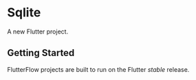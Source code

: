 # Sqlite

A new Flutter project.

## Getting Started

FlutterFlow projects are built to run on the Flutter _stable_ release.
